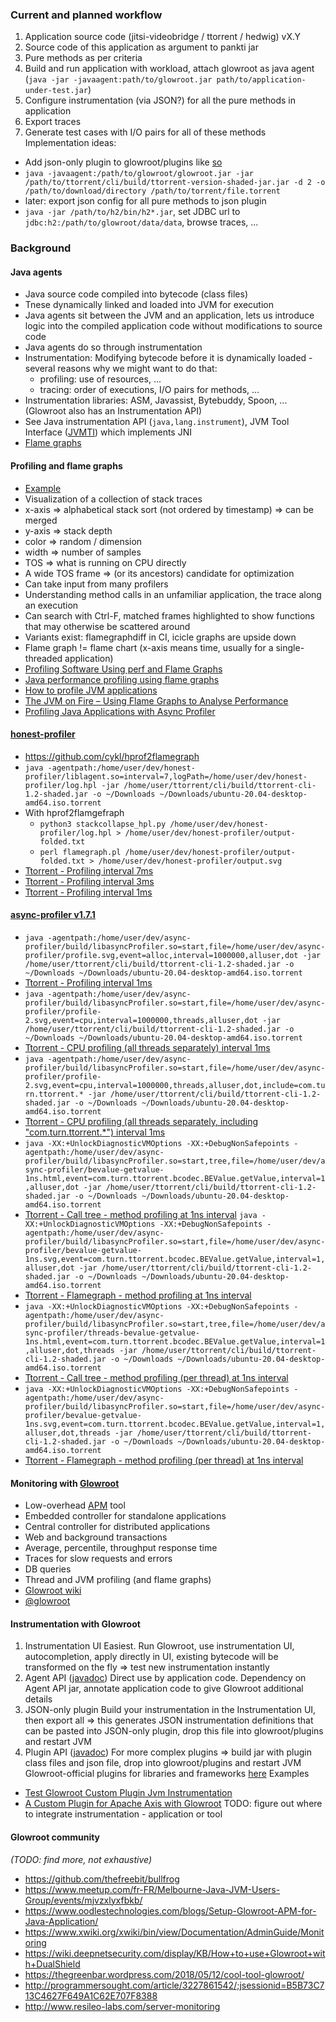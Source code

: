 ### Current and planned workflow

1. Application source code (jitsi-videobridge / ttorrent / hedwig) vX.Y
2. Source code of this application as argument to pankti jar
3. Pure methods as per criteria
4. Build and run application with workload, attach glowroot as java agent (`java -jar -javaagent:path/to/glowroot.jar path/to/application-under-test.jar`)
5. Configure instrumentation (via JSON?) for all the pure methods in application
6. Export traces
7. Generate test cases with I/O pairs for all of these methods
Implementation ideas:
- Add json-only plugin to glowroot/plugins like [so](https://github.com/Deee92/journal/blob/master/notes/ttorrent.plugin.json)
- `java -javaagent:/path/to/glowroot/glowroot.jar -jar /path/to/ttorrent/cli/build/ttorrent-version-shaded-jar.jar -d 2 -o /path/to/download/directory /path/to/torrent/file.torrent`
- later: export json config for all pure methods to json plugin
- `java -jar /path/to/h2/bin/h2*.jar`, set JDBC url to `jdbc:h2:/path/to/glowroot/data/data`, browse traces, ...

### Background

#### Java agents
- Java source code compiled into bytecode (class files)
- Tnese dynamically linked and loaded into JVM for execution
- Java agents sit between the JVM and an application, lets us introduce logic into the compiled application code without modifications to source code
- Java agents do so through instrumentation
- Instrumentation: Modifying bytecode before it is dynamically loaded - several reasons why we might want to do that:
   - profiling: use of resources, ...
   - tracing: order of executions, I/O pairs for methods, ...
- Instrumentation libraries: ASM, Javassist, Bytebuddy, Spoon, ... (Glowroot also has an Instrumentation API)
- See Java instrumentation API (`java,lang.instrument`), JVM Tool Interface ([JVMTI](https://www.oracle.com/technical-resources/articles/javase/jvmti.html)) which implements JNI
- [Flame graphs](http://www.brendangregg.com/flamegraphs.html)

#### Profiling and flame graphs
- [Example](http://www.brendangregg.com/FlameGraphs/cpu-bash-flamegraph.svg)
- Visualization of a collection of stack traces
- x-axis => alphabetical stack sort (not ordered by timestamp) => can be merged
- y-axis => stack depth
- color => random / dimension
- width => number of samples
- TOS => what is running on CPU directly
- A wide TOS frame => (or its ancestors) candidate for optimization 
- Can take input from many profilers
- Understanding method calls in an unfamiliar application, the trace along an execution
- Can search with Ctrl-F, matched frames highlighted to show functions that may otherwise be scattered around
- Variants exist: flamegraphdiff in CI, icicle graphs are upside down
- Flame graph != flame chart (x-axis means time, usually for a single-threaded application)
- [Profiling Software Using perf and Flame Graphs](https://www.percona.com/blog/2019/11/20/profiling-software-using-perf-and-flame-graphs/)
- [Java performance profiling using flame graphs](https://medium.com/@maheshsenni/java-performance-profiling-using-flame-graphs-e29238130375)
- [How to profile JVM applications](https://www.lightbend.com/blog/profiling-jvm-applications)
- [The JVM on Fire – Using Flame Graphs to Analyse Performance](https://blog.codecentric.de/en/2017/09/jvm-fire-using-flame-graphs-analyse-performance/)
- [Profiling Java Applications with Async Profiler](https://hackernoon.com/profiling-java-applications-with-async-profiler-049s2790)

#### [honest-profiler](https://github.com/jvm-profiling-tools/honest-profiler)
- https://github.com/cykl/hprof2flamegraph
- `java -agentpath:/home/user/dev/honest-profiler/liblagent.so=interval=7,logPath=/home/user/dev/honest-profiler/log.hpl -jar /home/user/ttorrent/cli/build/ttorrent-cli-1.2-shaded.jar -o ~/Downloads ~/Downloads/ubuntu-20.04-desktop-amd64.iso.torrent`
- With hprof2flamgefraph
  - `python3 stackcollapse_hpl.py /home/user/dev/honest-profiler/log.hpl > /home/user/dev/honest-profiler/output-folded.txt`
  - `perl flamegraph.pl /home/user/dev/honest-profiler/output-folded.txt > /home/user/dev/honest-profiler/output.svg`
- [Ttorrent - Profiling interval 7ms](https://github.com/Deee92/journal/blob/master/images/output7.svg)
- [Ttorrent - Profiling interval 3ms](https://github.com/Deee92/journal/blob/master/images/output3.svg)
- [Ttorrent - Profiling interval 1ms](https://github.com/Deee92/journal/blob/master/images/output1.svg)

#### [async-profiler v1.7.1](https://github.com/jvm-profiling-tools/async-profiler/tree/v1.7.1)
- `java -agentpath:/home/user/dev/async-profiler/build/libasyncProfiler.so=start,file=/home/user/dev/async-profiler/profile.svg,event=alloc,interval=1000000,alluser,dot -jar /home/user/ttorrent/cli/build/ttorrent-cli-1.2-shaded.jar -o ~/Downloads ~/Downloads/ubuntu-20.04-desktop-amd64.iso.torrent`
- [Ttorrent - Profiling interval 1ms](https://github.com/Deee92/journal/blob/master/images/async-profiler-profile-1ms.svg)
- `java -agentpath:/home/user/dev/async-profiler/build/libasyncProfiler.so=start,file=/home/user/dev/async-profiler/profile-2.svg,event=cpu,interval=1000000,threads,alluser,dot -jar /home/user/ttorrent/cli/build/ttorrent-cli-1.2-shaded.jar -o ~/Downloads ~/Downloads/ubuntu-20.04-desktop-amd64.iso.torrent`
- [Ttorrent - CPU profiling (all threads separately) interval 1ms](https://github.com/Deee92/journal/blob/master/images/async-profiler-cpu-profile-1ms.svg)
- `java -agentpath:/home/user/dev/async-profiler/build/libasyncProfiler.so=start,file=/home/user/dev/async-profiler/profile-2.svg,event=cpu,interval=1000000,threads,alluser,dot,include=com.turn.ttorrent.* -jar /home/user/ttorrent/cli/build/ttorrent-cli-1.2-shaded.jar -o ~/Downloads ~/Downloads/ubuntu-20.04-desktop-amd64.iso.torrent`
- [Ttorrent - CPU profiling (all threads separately, including "com.turn.ttorrent.*") interval 1ms](https://github.com/Deee92/journal/blob/master/images/async-profiler-cpu-includes-ttorrent-1ms.svg)
- `java -XX:+UnlockDiagnosticVMOptions -XX:+DebugNonSafepoints -agentpath:/home/user/dev/async-profiler/build/libasyncProfiler.so=start,tree,file=/home/user/dev/async-profiler/bevalue-getvalue-1ns.html,event=com.turn.ttorrent.bcodec.BEValue.getValue,interval=1,alluser,dot -jar /home/user/ttorrent/cli/build/ttorrent-cli-1.2-shaded.jar -o ~/Downloads ~/Downloads/ubuntu-20.04-desktop-amd64.iso.torrent`
- [Ttorrent - Call tree - method profiling at 1ns interval](https://github.com/Deee92/journal/blob/master/data/profiling-data/com.turn.ttorrent.bcodec.BEValue.getValue/bevalue-getvalue-1ns.html)
`java -XX:+UnlockDiagnosticVMOptions -XX:+DebugNonSafepoints -agentpath:/home/user/dev/async-profiler/build/libasyncProfiler.so=start,file=/home/user/dev/async-profiler/bevalue-getvalue-1ns.svg,event=com.turn.ttorrent.bcodec.BEValue.getValue,interval=1,alluser,dot -jar /home/user/ttorrent/cli/build/ttorrent-cli-1.2-shaded.jar -o ~/Downloads ~/Downloads/ubuntu-20.04-desktop-amd64.iso.torrent`
- [Ttorrent - Flamegraph - method profiling at 1ns interval](https://github.com/Deee92/journal/blob/master/data/profiling-data/com.turn.ttorrent.bcodec.BEValue.getValue/bevalue-getvalue-1ns.svg)
- `java -XX:+UnlockDiagnosticVMOptions -XX:+DebugNonSafepoints -agentpath:/home/user/dev/async-profiler/build/libasyncProfiler.so=start,tree,file=/home/user/dev/async-profiler/threads-bevalue-getvalue-1ns.html,event=com.turn.ttorrent.bcodec.BEValue.getValue,interval=1,alluser,dot,threads -jar /home/user/ttorrent/cli/build/ttorrent-cli-1.2-shaded.jar -o ~/Downloads ~/Downloads/ubuntu-20.04-desktop-amd64.iso.torrent`
- [Ttorrent - Call tree - method profiling (per thread) at 1ns interval](https://github.com/Deee92/journal/blob/master/data/profiling-data/com.turn.ttorrent.bcodec.BEValue.getValue/threads-bevalue-getvalue-1ns.html)
- `java -XX:+UnlockDiagnosticVMOptions -XX:+DebugNonSafepoints -agentpath:/home/user/dev/async-profiler/build/libasyncProfiler.so=start,file=/home/user/dev/async-profiler/bevalue-getvalue-1ns.svg,event=com.turn.ttorrent.bcodec.BEValue.getValue,interval=1,alluser,dot,threads -jar /home/user/ttorrent/cli/build/ttorrent-cli-1.2-shaded.jar -o ~/Downloads ~/Downloads/ubuntu-20.04-desktop-amd64.iso.torrent`
- [Ttorrent - Flamegraph - method profiling (per thread) at 1ns interval](https://github.com/Deee92/journal/blob/master/data/profiling-data/com.turn.ttorrent.bcodec.BEValue.getValue/threads-bevalue-getvalue-1ns.svg)

#### Monitoring with [Glowroot](https://glowroot.org/)
- Low-overhead [APM](https://en.wikipedia.org/wiki/Application_performance_management) tool
- Embedded controller for standalone applications
- Central controller for distributed applications
- Web and background transactions
- Average, percentile, throughput response time
- Traces for slow requests and errors
- DB queries
- Thread and JVM profiling (and flame graphs)
- [Glowroot wiki](https://github.com/glowroot/glowroot/wiki)
- [@glowroot](https://twitter.com/glowroot/)

#### Instrumentation with Glowroot
1. Instrumentation UI
Easiest. Run Glowroot, use instrumentation UI, autocompletion, apply directly in UI, existing bytecode will be transformed on the fly => test new instrumentation instantly
2. Agent API ([javadoc](https://glowroot.org/javadoc/agent-api/0.13.6/))
Direct use by application code. Dependency on Agent API jar, annotate application code to give Glowroot additional details
3. JSON-only plugin
Build your instrumentation in the Instrumentation UI, then export all => this generates JSON instrumentation definitions that can be pasted into JSON-only plugin, drop this file into glowroot/plugins and restart JVM
4. Plugin API ([javadoc](https://glowroot.org/javadoc/agent-plugin-api/0.13.6/))
For more complex plugins => build jar with plugin class files and json file, drop into glowroot/plugins and restart JVM
Glowroot-official plugins for libraries and frameworks [here](https://github.com/glowroot/glowroot/tree/master/agent/plugins)
Examples
- [Test Glowroot Custom Plugin Jvm Instrumentation](http://arnaud-nauwynck.github.io/2019/05/10/Glowroot-custom-plugin.html)
- [A Custom Plugin for Apache Axis with Glowroot](https://thejavablog.wordpress.com/category/glowroot/)
TODO: figure out where to integrate instrumentation - application or tool

#### Glowroot community
_(TODO: find more, not exhaustive)_
- https://github.com/thefreebit/bullfrog
- https://www.meetup.com/fr-FR/Melbourne-Java-JVM-Users-Group/events/mjvzxlyxfbkb/
- https://www.oodlestechnologies.com/blogs/Setup-Glowroot-APM-for-Java-Application/
- https://www.xwiki.org/xwiki/bin/view/Documentation/AdminGuide/Monitoring
- https://wiki.deepnetsecurity.com/display/KB/How+to+use+Glowroot+with+DualShield
- https://thegreenbar.wordpress.com/2018/05/12/cool-tool-glowroot/
- http://programmersought.com/article/3227861542/;jsessionid=B5B73C713C4627F649A1C62E707F8388
- http://www.resileo-labs.com/server-monitoring

